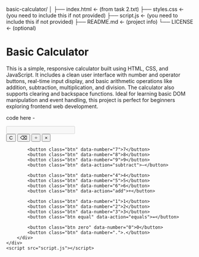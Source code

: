 basic-calculator/
│
├── index.html         ← (from task 2.txt)
├── styles.css         ← (you need to include this if not provided)
├── script.js          ← (you need to include this if not provided)
├── README.md          ← (project info)
└── LICENSE            ← (optional)
# Basic Calculator

This is a simple, responsive calculator built using HTML, CSS, and JavaScript. It includes a clean user interface with number and operator buttons, real-time input display, and basic arithmetic operations like addition, subtraction, multiplication, and division. The calculator also supports clearing and backspace functions. Ideal for learning basic DOM manipulation and event handling, this project is perfect for beginners exploring frontend web development.

code here -

<!DOCTYPE html>
<html lang="en">
<head>
    <meta charset="UTF-8" />
    <meta name="viewport" content="width=device-width, initial-scale=1" />
    <title>Basic Calculator</title>
    <link rel="stylesheet" href="styles.css" />
</head>
<body>
    <div class="calculator">
        <input type="text" class="display" id="display" disabled />
        <div class="buttons">
            <button class="btn" data-action="clear">C</button>
            <button class="btn" data-action="backspace">⌫</button>
            <button class="btn" data-action="divide">÷</button>
            <button class="btn" data-action="multiply">×</button>

            <button class="btn" data-number="7">7</button>
            <button class="btn" data-number="8">8</button>
            <button class="btn" data-number="9">9</button>
            <button class="btn" data-action="subtract">−</button>

            <button class="btn" data-number="4">4</button>
            <button class="btn" data-number="5">5</button>
            <button class="btn" data-number="6">6</button>
            <button class="btn" data-action="add">+</button>

            <button class="btn" data-number="1">1</button>
            <button class="btn" data-number="2">2</button>
            <button class="btn" data-number="3">3</button>
            <button class="btn equal" data-action="equals">=</button>

            <button class="btn zero" data-number="0">0</button>
            <button class="btn" data-number=".">.</button>
        </div>
    </div>
    <script src="script.js"></script>
<!-- Code injected by live-server -->
<script>
	// <![CDATA[  <-- For SVG support
	if ('WebSocket' in window) {
		(function () {
			function refreshCSS() {
				var sheets = [].slice.call(document.getElementsByTagName("link"));
				var head = document.getElementsByTagName("head")[0];
				for (var i = 0; i < sheets.length; ++i) {
					var elem = sheets[i];
					var parent = elem.parentElement || head;
					parent.removeChild(elem);
					var rel = elem.rel;
					if (elem.href && typeof rel != "string" || rel.length == 0 || rel.toLowerCase() == "stylesheet") {
						var url = elem.href.replace(/(&|\?)_cacheOverride=\d+/, '');
						elem.href = url + (url.indexOf('?') >= 0 ? '&' : '?') + '_cacheOverride=' + (new Date().valueOf());
					}
					parent.appendChild(elem);
				}
			}
			var protocol = window.location.protocol === 'http:' ? 'ws://' : 'wss://';
			var address = protocol + window.location.host + window.location.pathname + '/ws';
			var socket = new WebSocket(address);
			socket.onmessage = function (msg) {
				if (msg.data == 'reload') window.location.reload();
				else if (msg.data == 'refreshcss') refreshCSS();
			};
			if (sessionStorage && !sessionStorage.getItem('IsThisFirstTime_Log_From_LiveServer')) {
				console.log('Live reload enabled.');
				sessionStorage.setItem('IsThisFirstTime_Log_From_LiveServer', true);
			}
		})();
	}
	else {
		console.error('Upgrade your browser. This Browser is NOT supported WebSocket for Live-Reloading.');
	}
	// ]]>
</script>
</body>
</html>
